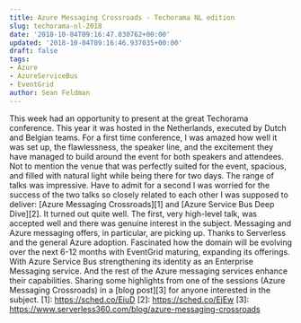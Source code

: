 ```yaml
---
title: Azure Messaging Crossroads - Techorama NL edition
slug: techorama-nl-2018
date: '2018-10-04T09:16:47.030762+00:00'
updated: '2018-10-04T09:16:46.937035+00:00'
draft: false
tags:
- Azure
- AzureServiceBus
- EventGrid
author: Sean Feldman
---
```

This week had an opportunity to present at the great Techorama conference. This year it was hosted in the Netherlands, executed by Dutch and Belgian teams. For a first time conference, I was amazed how well it was set up, the flawlessness, the speaker line, and the excitement they have managed to build around the event for both speakers and attendees. Not to mention the venue that was perfectly suited for the event, spacious, and filled with natural light while being there for two days.
The range of talks was impressive. Have to admit for a second I was worried for the success of the two talks so closely related to each other I was supposed to deliver: [Azure Messaging Crossroads][1] and [Azure Service Bus Deep Dive][2]. It turned out quite well. The first, very high-level talk, was accepted well and there was genuine interest in the subject. Messaging and Azure messaging offers, in particular, are picking up. Thanks to Serverless and the general Azure adoption. Fascinated how the domain will be evolving over the next 6-12 months with EventGrid maturing, expanding its offerings. With Azure Service Bus strengthening its identity as an Enterprise Messaging service. And the rest of the Azure messaging services enhance their capabilities.
Sharing some highlights from one of the sessions (Azure Messaging Crossroads) in a [blog post][3] for anyone interested in the subject.
[1]: https://sched.co/EiuD
[2]: https://sched.co/EjEw
[3]: https://www.serverless360.com/blog/azure-messaging-crossroads
